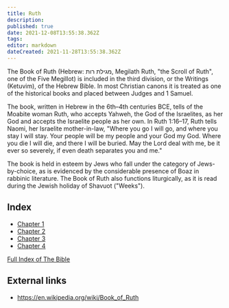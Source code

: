 ```yaml
---
title: Ruth
description: 
published: true
date: 2021-12-08T13:55:38.362Z
tags: 
editor: markdown
dateCreated: 2021-11-28T13:55:38.362Z
---
```


The Book of Ruth (Hebrew: מגילת רות, Megilath Ruth, "the Scroll of Ruth", one of the Five Megillot) is included in the third division, or the Writings (Ketuvim), of the Hebrew Bible. In most Christian canons it is treated as one of the historical books and placed between Judges and 1 Samuel.

The book, written in Hebrew in the 6th–4th centuries BCE, tells of the Moabite woman Ruth, who accepts Yahweh, the God of the Israelites, as her God and accepts the Israelite people as her own. In Ruth 1:16–17, Ruth tells Naomi, her Israelite mother-in-law, "Where you go I will go, and where you stay I will stay. Your people will be my people and your God my God. Where you die I will die, and there I will be buried. May the Lord deal with me, be it ever so severely, if even death separates you and me."

The book is held in esteem by Jews who fall under the category of Jews-by-choice, as is evidenced by the considerable presence of Boaz in rabbinic literature. The Book of Ruth also functions liturgically, as it is read during the Jewish holiday of Shavuot ("Weeks").

## Index

- [Chapter 1](/Bible/Ruth/1)
- [Chapter 2](/Bible/Ruth/2)
- [Chapter 3](/Bible/Ruth/3)
- [Chapter 4](/Bible/Ruth/4)



[Full Index of The Bible](/en/index/bible)


## External links

- https://en.wikipedia.org/wiki/Book_of_Ruth